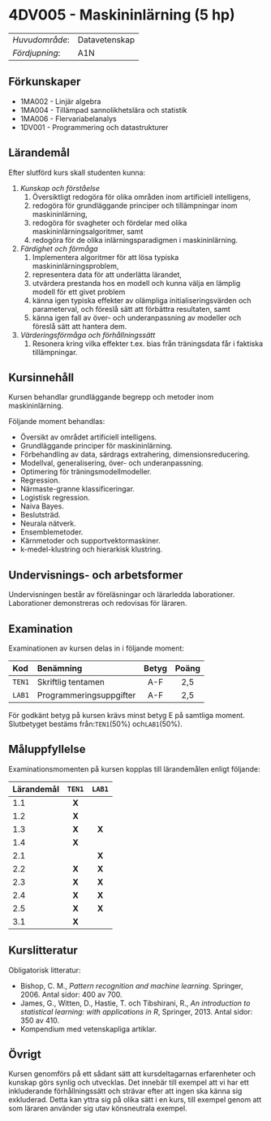 # 4DV005 - Maskininlärning (5 hp)

|     |     |
| --- | --- | 
| *Huvudområde*: | Datavetenskap | 
| *Fördjupning*: | A1N | 


## Förkunskaper

- 1MA002 - Linjär algebra 
- 1MA004 - Tillämpad sannolikhetslära och statistik
- 1MA006 - Flervariabelanalys
- 1DV001 - Programmering och datastrukturer 

## Lärandemål

Efter slutförd kurs skall studenten kunna:

1. *Kunskap och förståelse*
    1. Översiktligt redogöra för olika områden inom artificiell intelligens,  
    2. redogöra för grundläggande principer och tillämpningar inom maskininlärning,
    3. redogöra för svagheter och fördelar med olika maskininlärningsalgoritmer, samt
    4. redogöra för de olika inlärningsparadigmen i maskininlärning.
2. *Färdighet och förmåga*
    1. Implementera algoritmer för att lösa typiska maskininlärningsproblem,
    2. representera data för att underlätta lärandet,
    3. utvärdera prestanda hos en modell och kunna välja en lämplig modell för ett givet problem
    4. känna igen typiska effekter av olämpliga initialiseringsvärden och parameterval, och föreslå sätt att förbättra resultaten, samt
    5. känna igen fall av över- och underanpassning av modeller och föreslå sätt att hantera dem.
3. *Värderingsförmåga och förhållningssätt*
    1. Resonera kring vilka effekter t.ex. bias från träningsdata får i faktiska tillämpningar.


## Kursinnehåll

Kursen behandlar grundläggande begrepp och metoder inom maskininlärning. 

Följande moment behandlas:

- Översikt av området artificiell intelligens.
- Grundläggande principer för maskininlärning.
- Förbehandling av data, särdrags extrahering, dimensionsreducering.
- Modellval, generalisering, över- och underanpassning.
- Optimering för träningsmodellmodeller.
- Regression.
- Närmaste-granne klassificeringar.
- Logistisk regression.
- Naiva Bayes.
- Beslutsträd.
- Neurala nätverk.
- Ensemblemetoder.
- Kärnmetoder och supportvektormaskiner.
- k-medel-klustring och hierarkisk klustring.

## Undervisnings- och arbetsformer

Undervisningen består av föreläsningar och lärarledda laborationer. Laborationer demonstreras och redovisas för läraren.

## Examination

Examinationen av kursen delas in i följande moment:

| Kod  | Benämning             | Betyg | Poäng | 
| :--- | :-------------------- | :---: | :---: |
|`TEN1`| Skriftlig tentamen    | A-F   | 2,5   |
|`LAB1`| Programmeringsuppgifter | A-F   | 2,5   |

För godkänt betyg på kursen krävs minst betyg E på samtliga moment. Slutbetyget bestäms från:`TEN1`(50%) och`LAB1`(50%).

## Måluppfyllelse

Examinationsmomenten på kursen kopplas till lärandemålen enligt följande:

| Lärandemål |`TEN1` |`LAB1` |
| :--------- | :---: | :---: |
| 1.1        | **X** |       |
| 1.2        | **X** |       |
| 1.3        | **X** | **X** |
| 1.4        | **X** |       |
| 2.1        |       | **X** |
| 2.2        | **X** | **X** |
| 2.3        | **X** | **X** |
| 2.4        | **X** | **X** |
| 2.5        | **X** | **X** |
| 3.1        | **X** |       |

## Kurslitteratur

Obligatorisk litteratur:

- Bishop, C. M., *Pattern recognition and machine learning*. Springer, 2006. Antal sidor: 400 av 700.
- James, G., Witten, D., Hastie, T. och Tibshirani, R., *An introduction to statistical learning: with applications in R*, Springer, 2013. Antal sidor: 350 av 410.
- Kompendium med vetenskapliga artiklar.

## Övrigt

Kursen genomförs på ett sådant sätt att kursdeltagarnas erfarenheter och kunskap görs synlig och utvecklas. Det innebär till exempel att vi har ett inkluderande förhållningssätt och strävar efter att ingen ska känna sig exkluderad. Detta kan yttra sig på olika sätt i en kurs, till exempel genom att som läraren använder sig utav könsneutrala exempel.
